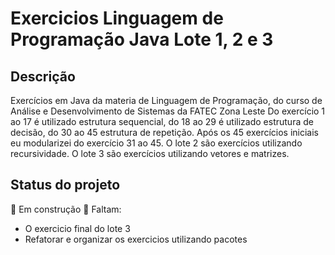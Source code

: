 # Exercicios Linguagem de Programação Java Lote 1, 2 e 3

## Descrição
Exercícios em Java da materia de Linguagem de Programação, do curso de Análise e Desenvolvimento de Sistemas da FATEC Zona Leste
Do exercício 1 ao 17 é utilizado estrutura sequencial, do 18 ao 29 é utilizado estrutura de decisão, do 30 ao 45 estrutura de repetição.
Após os 45 exercícios iniciais eu modularizei do exercício 31 ao 45.
O lote 2 são exercícios utilizando recursividade.
O lote 3 são exercícios utilizando vetores e matrizes.

## Status do projeto
🚧 Em construção 🚧
Faltam:
- O exercicio final do lote 3
- Refatorar e organizar os exercicios utilizando pacotes
